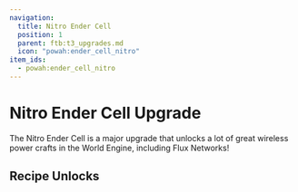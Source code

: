 ```yaml
---
navigation:
  title: Nitro Ender Cell
  position: 1
  parent: ftb:t3_upgrades.md
  icon: "powah:ender_cell_nitro"
item_ids:
  - powah:ender_cell_nitro
---
```

# Nitro Ender Cell Upgrade

<ItemImage id="powah:ender_cell_nitro" scale="3" />

The <Color id="red">Nitro Ender Cell</Color> is a major upgrade that unlocks a lot of great wireless power crafts in the <Color id="gold">World Engine</Color>, including <Color id="light_purple">Flux Networks</Color>!

## Recipe Unlocks

<ItemGrid>
  <ItemIcon id="fluxnetworks:flux_dust" />
  <ItemIcon id="sfm:manager" />
  <ItemIcon id="rftoolsutility:matter_receiver" />
  <ItemIcon id="rftoolsutility:matter_transmitter" />
  <ItemIcon id="pipez:universal_pipe" />
  <ItemIcon id="xnet:controller" />
  <ItemIcon id="ironfurnaces:augment_factory" />
</ItemGrid>
